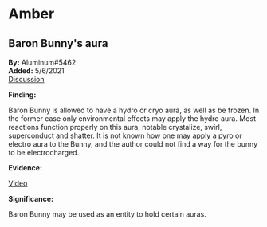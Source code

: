 # Amber

## Baron Bunny's aura

**By:** Aluminum#5462  
**Added:** 5/6/2021  
[Discussion](https://tickettool.xyz/direct?url=https://cdn.discordapp.com/attachments/839475466792599573/840049309344464967/transcript-baron-bunny-aura.html)

**Finding:** 

Baron Bunny is allowed to have a hydro or cryo aura, as well as be frozen. In the former case only environmental effects may apply the hydro aura. Most reactions function properly on this aura, notable crystalize, swirl, superconduct and shatter. It is not known how one may apply a pyro or electro aura to the Bunny, and the author could not find a way for the bunny to be electrocharged.

**Evidence:** 

[Video](https://youtube.com/playlist?list=PLPByPR2TubV5LHQ9Oab6k1bthvfrHkiSu)

**Significance:**

Baron Bunny may be used as an entity to hold certain auras.
